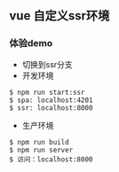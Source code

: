 ## vue 自定义ssr环境

### 体验demo

- 切换到ssr分支
- 开发环境
```text
$ npm run start:ssr
$ spa: localhost:4201
$ ssr: localhost:8000
```

- 生产环境
```text
$ npm run build
$ npm run server
$ 访问：localhost:8000
```
